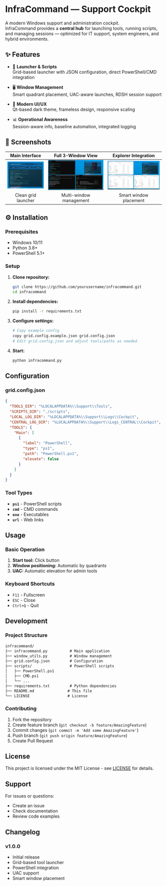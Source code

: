 # InfraCommand — Support Cockpit

A modern Windows support and administration cockpit.  
InfraCommand provides a **central hub** for launching tools, running scripts, and managing sessions — optimized for IT support, system engineers, and hybrid environments.

## ✨ Features

- 🚀 **Launcher & Scripts**  
  Grid-based launcher with JSON configuration, direct PowerShell/CMD integration

- 🖥️ **Window Management**  
  Smart quadrant placement, UAC-aware launches, RDSH session support

- 🎨 **Modern UI/UX**  
  Qt-based dark theme, frameless design, responsive scaling

- 📊 **Operational Awareness**  
  Session-aware info, baseline automation, integrated logging

## 📸 Screenshots

| Main Interface | Full 3-Window View | Explorer Integration |
|:---:|:---:|:---:|
| ![InfraCommand Main Menu](screenshots/main-menu.jpg) | ![Full Screen (3 Windows)](screenshots/full-3-windows.jpg) | ![3× Explorer Demo](screenshots/three-explorer.jpg) |
| Clean grid launcher | Multi-window management | Smart window placement |

## ⚙️ Installation

### Prerequisites
- Windows 10/11
- Python 3.8+
- PowerShell 5.1+

### Setup

1. **Clone repository:**
   ```bash
   git clone https://github.com/yourusername/infracommand.git
   cd infracommand
   ```

2. **Install dependencies:**
   ```bash
   pip install -r requirements.txt
   ```

3. **Configure settings:**
   ```bash
   # Copy example config
   copy grid.config.example.json grid.config.json
   # Edit grid.config.json and adjust tools/paths as needed
   ```

4. **Start:**
   ```bash
   python infracommand.py
   ```

## Configuration

### grid.config.json

```json
{
  "TOOLS_DIR": "%LOCALAPPDATA%\\Support\\Tools",
  "SCRIPTS_DIR": "./scripts",
  "LOCAL_LOG_DIR": "%LOCALAPPDATA%\\Support\\Logs\\Cockpit",
  "CENTRAL_LOG_DIR": "%LOCALAPPDATA%\\Support\\Logs_CENTRAL\\Cockpit",
  "TOOLS": {
    "Main": [
      {
        "label": "PowerShell",
        "type": "ps1",
        "path": "PowerShell.ps1",
        "elevate": false
      }
    ]
  }
}
```

### Tool Types

- **`ps1`** - PowerShell scripts
- **`cmd`** - CMD commands
- **`exe`** - Executables
- **`url`** - Web links

## Usage

### Basic Operation

1. **Start tool:** Click button
2. **Window positioning:** Automatic by quadrants
3. **UAC:** Automatic elevation for admin tools

### Keyboard Shortcuts

- `F11` - Fullscreen
- `ESC` - Close
- `Ctrl+Q` - Quit

## Development

### Project Structure

```
infracommand/
├── infracommand.py          # Main application
├── window_utils.py          # Window management
├── grid.config.json         # Configuration
├── scripts/                 # PowerShell scripts
│   ├── PowerShell.ps1
│   ├── CMD.ps1
│   └── ...
├── requirements.txt         # Python dependencies
├── README.md               # This file
└── LICENSE                 # License
```

### Contributing

1. Fork the repository
2. Create feature branch (`git checkout -b feature/AmazingFeature`)
3. Commit changes (`git commit -m 'Add some AmazingFeature'`)
4. Push branch (`git push origin feature/AmazingFeature`)
5. Create Pull Request

## License

This project is licensed under the MIT License - see [LICENSE](LICENSE) for details.

## Support

For issues or questions:
- Create an issue
- Check documentation
- Review code examples

## Changelog

### v1.0.0
- Initial release
- Grid-based tool launcher
- PowerShell integration
- UAC support
- Smart window placement
